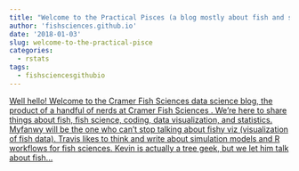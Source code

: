 ```yaml
---
title: "Welcome to the Practical Pisces (a blog mostly about fish and science)"
author: 'fishsciences.github.io'
date: '2018-01-03'
slug: welcome-to-the-practical-pisce
categories:
  - rstats
tags:
  - fishsciencesgithubio
---
```


[Well hello! Welcome to the Cramer Fish Sciences data science blog, the product of a handful of nerds at Cramer Fish Sciences . We’re here to share things about fish, fish science, coding, data visualization, and statistics. Myfanwy will be the one who can’t stop talking about fishy viz (visualization of fish data). Travis likes to think and write about simulation models and R workflows for fish sciences. Kevin is actually a tree geek, but we let him talk about fish...<click to read more>](https://fishsciences.github.io/post/2018-01-03-welcome/)

